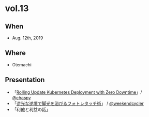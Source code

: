 # vol.13

## When
- Aug. 12th, 2019

## Where
- Otemachi

## Presentation
- 「[Rolling Update Kubernetes Deployment with Zero Downtime](https://speakerdeck.com/chaspy/rolling-update-kubernetes-deployment-with-zero-downtime)」/ [@chaspy](https://github.com/chaspy)
- 「[逆光な逆境で脚光を浴びるフォトレタッチ術](https://speakerdeck.com/weekendcycler/how-to-relief-backlight-photos)」 /  [@weekendcycler](https://twitter.com/weekendcycler)
- 「利他と利益の話」

